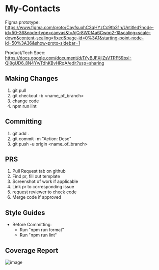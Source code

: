 # My-Contacts

Figma prototype: https://www.figma.com/proto/CayfsuohC3qHYzCc9tb31n/Untitled?node-id=50-36&node-type=canvas&t=AjCr8W0f4a6Cwqp2-1&scaling=scale-down&content-scaling=fixed&page-id=0%3A1&starting-point-node-id=50%3A36&show-proto-sidebar=1

Product/Tech Spec: https://docs.google.com/document/d/1YyBJFXjlZsVTPF59bxI-Ql8gUD6_8N4YwTdhKBvHRqA/edit?usp=sharing

## Making Changes

1. git pull
2. git checkout -b <name_of_branch>
3. change code
4. npm run lint

## Committing

1. git add .
2. git commit -m "Action: Desc"
3. git push -u origin <name_of_branch>

## PRS

1. Pull Request tab on github
2. Find pr, fill out template
3. Screenshot of work if applicable
4. Link pr to corresponding issue
5. request reviewer to check code
6. Merge code if approved

## Style Guides

- Before Committing:
  - Run "npm run format"
  - Run "npm run lint"

## Coverage Report

![image](https://github.com/user-attachments/assets/2faa98d1-b4d7-4d9c-9a16-a5a990907a9c)
